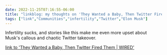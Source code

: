 ---date: 2022-11-25T07:16:55-06:00title: "linkblog: my thoughts on 'They Wanted a Baby, Then Twitter Fired Them | WIRED'"tags: ["link","Communities","infertility","Twitter","Elon Musk"]---Infertility sucks, and stories like this make me even more upset about Musk's callous and chaotic Twitter takeover.    [link to 'They Wanted a Baby, Then Twitter Fired Them | WIRED'](https://www.wired.com/story/twitter-layoffs-health-benefits-ivf/)